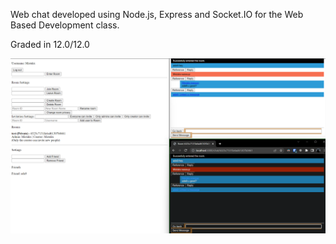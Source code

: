 Web chat developed using Node.js, Express and Socket.IO for the Web Based Development class.

Graded in 12.0/12.0


![Project](/assets/node_chat.png)